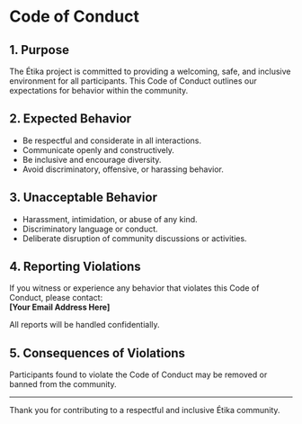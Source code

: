 # Code of Conduct

## 1. Purpose  
The Étika project is committed to providing a welcoming, safe, and inclusive environment for all participants. This Code of Conduct outlines our expectations for behavior within the community.

## 2. Expected Behavior  
- Be respectful and considerate in all interactions.  
- Communicate openly and constructively.  
- Be inclusive and encourage diversity.  
- Avoid discriminatory, offensive, or harassing behavior.

## 3. Unacceptable Behavior  
- Harassment, intimidation, or abuse of any kind.  
- Discriminatory language or conduct.  
- Deliberate disruption of community discussions or activities.  

## 4. Reporting Violations  
If you witness or experience any behavior that violates this Code of Conduct, please contact:  
**[Your Email Address Here]**

All reports will be handled confidentially.

## 5. Consequences of Violations  
Participants found to violate the Code of Conduct may be removed or banned from the community.

---

Thank you for contributing to a respectful and inclusive Étika community.

